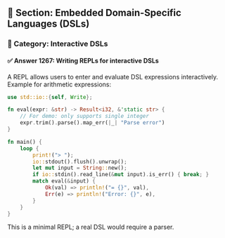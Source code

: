 ## 📘 Section: Embedded Domain-Specific Languages (DSLs)
### 🔹 Category: Interactive DSLs
#### ✅ Answer 1267: Writing REPLs for interactive DSLs

A REPL allows users to enter and evaluate DSL expressions interactively. Example for arithmetic expressions:

```rust
use std::io::{self, Write};

fn eval(expr: &str) -> Result<i32, &'static str> {
    // For demo: only supports single integer
    expr.trim().parse().map_err(|_| "Parse error")
}

fn main() {
    loop {
        print!("> ");
        io::stdout().flush().unwrap();
        let mut input = String::new();
        if io::stdin().read_line(&mut input).is_err() { break; }
        match eval(&input) {
            Ok(val) => println!("= {}", val),
            Err(e) => println!("Error: {}", e),
        }
    }
}
```

This is a minimal REPL; a real DSL would require a parser.
